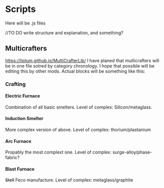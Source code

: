 # Scripts

Here will be .js files

//TO DO write structure and explanation, and something?

## Multicrafters

<https://liplum.github.io/MultiCrafterLib/>
I have planed that mutlicrafters will be in one file sotred by category chronology.
I hope that possible will be editing this by other mods.
Actual blocks will be something like this:

### Crafting

#### Electric Furnace

Combination of all basic smelters.
Level of complex: Silicon/metaglass.

#### Induction Smelter

More complex version of above.
Level of complex: thorium/plastanium

#### Arc Furnace

Propably the most complext one.
Level of complex: surge-alloy/phase-fabric?

#### Blast Furnace

~~Stell~~ Feco manufacture.
Level of complex: metaglass/graphite
